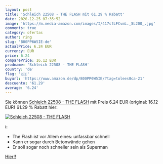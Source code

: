 ```yaml
---
layout: post
title: 'Schleich 22508 - THE FLASH mit 61.29 % Rabatt'
date: 2020-12-25 07:35:52
image: 'https://m.media-amazon.com/images/I/417sfLFCvmL._SL200_.jpg'
comments: true
category: ofertas
author: ring
slug: 'B00PP6W5IE-de'
actualPrice: 6.24 EUR
currency: EUR
price: 6.24
comparePrice: 16.12 EUR
prodname: 'Schleich 22508 - THE FLASH'
country: 'de'
flag: '🇩🇪'
buyurl: 'https://www.amazon.de/dp/B00PP6W5IE/?tag=tolees0ca-21'
descuento: '61.29'
average: '6.24'
---
```


Sie können [Schleich 22508 - THE FLASH](https://www.amazon.de/dp/B00PP6W5IE/?tag=tolees0ca-21) mit Preis 6.24 EUR (original: 16.12 EUR) 61.29 % Rabatt hier:

[![Schleich 22508 - THE FLASH](https://m.media-amazon.com/images/I/417sfLFCvmL._SL200_.jpg)](https://www.amazon.de/dp/B00PP6W5IE/?tag=tolees0ca-21)

ℹ️:

- The Flash ist vor Allem eines: unfassbar schnell
- Kann er sogar durch Betonwände gehen
- Er soll sogar noch schneller sein als Superman

[Hier!!](https://www.amazon.de/dp/B00PP6W5IE/?tag=tolees0ca-21)
